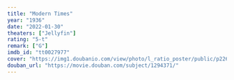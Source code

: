 ```yaml
---
title: "Modern Times"
year: "1936"
date: "2022-01-30"
theaters: ["Jellyfin"]
rating: "5-t"
remark: ["G"]
imdb_id: "tt0027977"
cover: "https://img1.doubanio.com/view/photo/l_ratio_poster/public/p2263408369.jpg"
douban_url: "https://movie.douban.com/subject/1294371/"
---
```

